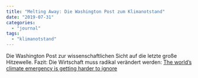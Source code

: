 ```yaml
---
title: "Melting Away: Die Washington Post zum Klimanotstand"
date: "2019-07-31"
categories: 
  - "journal"
tags: 
  - "klimanotstand"
---
```


Die Washington Post zur wissenschaftlichen Sicht auf die letzte große Hitzewelle. Fazit: Die Wirtschaft muss radikal verändert werden: [The world’s climate emergency is getting harder to ignore](https://beta.washingtonpost.com/world/2019/07/30/worlds-climate-emergency-is-getting-harder-ignore/?outputType=amp)

